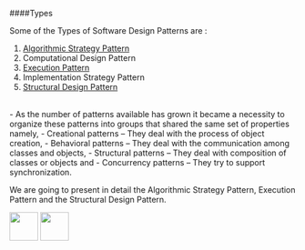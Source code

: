 
####Types

<p>Some of the Types of Software Design Patterns are :</p>

1. [Algorithmic Strategy Pattern](https://github.com/hariniiyer/CSCI-5828_Presentation4_Software-Design-Patterns/blob/master/AlgorithmicStrat.md)
2. Computational Design Pattern
3. [Execution Pattern](https://github.com/hariniiyer/CSCI-5828_Presentation4_Software-Design-Patterns/blob/master/ExePattern.md)
4. Implementation Strategy Pattern
5. [Structural Design Pattern](https://github.com/hariniiyer/CSCI-5828_Presentation4_Software-Design-Patterns/tree/master)

<br>
- As the number of patterns available has grown it became a necessity to organize these patterns into groups that shared the same set of properties namely,
- Creational patterns  – They deal with the process of object creation,
- Behavioral patterns  – They deal with the communication among classes and objects,
- Structural patterns  – They deal with composition of classes or objects and 
- Concurrency patterns – They try to support synchronization.


We are going to present in detail the Algorithmic Strategy Pattern, Execution Pattern and the Structural Design Pattern.


[<img src="https://cloud.githubusercontent.com/assets/14101008/11768481/3b7d20d6-a18b-11e5-95fe-a422966f4c03.png" width="50" height="50"></img>](https://github.com/hariniiyer/CSCI-5828_Presentation4_Software-Design-Patterns/blob/master/Introduction2.md)
[<img src="https://encrypted-tbn1.gstatic.com/images?q=tbn:ANd9GcQDyx6SDBF0wYKX7oVbtC-3-mmhmX0T0S1neRIapHQG9-7yWrw7" width="50" height="50"></img>](https://github.com/hariniiyer/CSCI-5828_Presentation4_Software-Design-Patterns/blob/master/AlgorithmicStrat.md)
